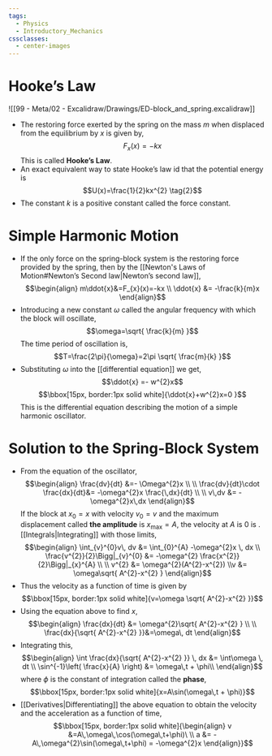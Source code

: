 ```yaml
---
tags:
  - Physics
  - Introductory_Mechanics
cssclasses:
  - center-images
---
```

# Hooke’s Law

![[99 - Meta/02 - Excalidraw/Drawings/ED-block_and_spring.excalidraw]]
- The restoring force exerted by the spring on the mass $m$ when displaced from the equilibrium by $x$ is given by,$$F_{x}(x)=-kx \tag{1}$$This is called **Hooke’s Law**.
- An exact equivalent way to state Hooke’s law id that the potential energy is $$U(x)=\frac{1}{2}kx^{2} \tag{2}$$
- The constant $k$ is a positive constant called the force constant. 
# Simple Harmonic Motion 
- If the only force on the spring-block system is the restoring force provided by the spring, then by the [[Newton's Laws of Motion#Newton’s Second law|Newton’s second law]], $$\begin{align}
m\ddot{x}&=F_{x}(x)=-kx \\
\ddot{x} &= -\frac{k}{m}x
\end{align}$$
- Introducing a new constant $\omega$ called the angular frequency with which the block will oscillate, $$\omega=\sqrt{ \frac{k}{m} }$$The time period of oscillation is, $$T=\frac{2\pi}{\omega}=2\pi \sqrt{ \frac{m}{k} }$$
- Substituting $\omega$  into the [[differential equation]] we get, $$\ddot{x} =- w^{2}x$$$$\bbox[15px, border:1px solid white]{\ddot{x}+w^{2}x=0 }$$This is the differential equation describing the motion of a simple harmonic oscillator. 
# Solution to the Spring-Block System
- From the equation of the oscillator,$$\begin{align} \frac{dv}{dt} &=- \Omega^{2}x \\ \\  \frac{dv}{dt}\cdot \frac{dx}{dt}&= -\omega^{2}x \frac{\,dx}{dt} \\ \\  v\,dv &= -\omega^{2}x\,dx \end{align}$$If the block at $x_{0}=x$ with velocity $v_{0}=v$ and the maximum displacement called **the amplitude** is $x_{\text{max}}=A$, the velocity at $A$ is $0$ is . [[Integrals|Integrating]] with those limits, $$\begin{align} \int_{v}^{0}v\, dv &= \int_{0}^{A} -\omega^{2}x \, dx \\ \frac{v^{2}}{2}\Bigg|_{v}^{0} &= -\omega^{2} \frac{x^{2}}{2}\Bigg|_{x}^{A} \\ \\ v^{2} &= \omega^{2}(A^{2}-x^{2}) \\v &= \omega\sqrt{ A^{2}-x^{2} } \end{align}$$
- Thus the velocity as a function of time is given by $$\bbox[15px, border:1px solid white]{v=\omega \sqrt{ A^{2}-x^{2} }}$$
- Using the equation above to find $x$, $$\begin{align}
\frac{dx}{dt} &= \omega^{2}\sqrt{ A^{2}-x^{2} } \\ \\
\frac{dx}{\sqrt{ A^{2}-x^{2} }}&=\omega\, dt
\end{align}$$
- Integrating this, $$\begin{align}
\int \frac{dx}{\sqrt{ A^{2}-x^{2} }} \, dx &= \int\omega  \, dt  \\
\sin^{-1}\left( \frac{x}{A} \right) &= \omega\,t + \phi\\
\end{align}$$where $\phi$ is the constant of integration called the **phase**,
 $$\bbox[15px, border:1px solid white]{x=A\sin(\omega\,t + \phi)}$$
 - [[Derivatives|Differentiating]] the above equation to obtain the velocity and the acceleration as a function of time, $$\bbox[15px, border:1px solid white]{\begin{align}
v &=A\,\omega\,\cos(\omega\,t+\phi)\ \\
a &= -A\,\omega^{2}\sin(\omega\,t+\phi) = -\omega^{2}x
\end{align}}$$
